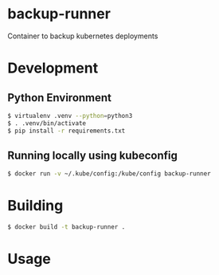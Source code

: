 # backup-runner
Container to backup kubernetes deployments

# Development

## Python Environment

```bash
$ virtualenv .venv --python=python3
$ . .venv/bin/activate
$ pip install -r requirements.txt
```

## Running locally using kubeconfig

```bash
$ docker run -v ~/.kube/config:/kube/config backup-runner
```

# Building

```bash
$ docker build -t backup-runner .
```

# Usage